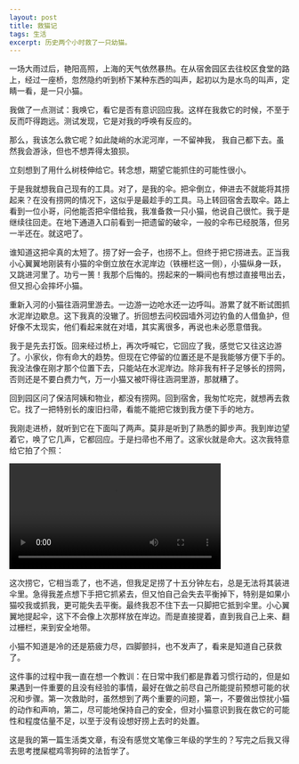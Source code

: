 ```yaml
---
layout: post
title: 救猫记
tags: 生活
excerpt: 历史两个小时救了一只幼猫。
---
```


一场大雨过后，艳阳高照，上海的天气依然暴热。在从宿舍园区去往校区食堂的路上，经过一座桥，忽然隐约听到桥下某种东西的叫声，起初以为是水鸟的叫声，定睛一看，是一只小猫。

我做了一点测试：我唤它，看它是否有意识回应我。这样在我救它的时候，不至于反而吓得跑远。测试发现，它是对我的呼唤有反应的。

那么，我该怎么救它呢？如此陡峭的水泥河岸，一不留神我， 我自己都下去。虽然我会游泳，但也不想弄得太狼狈。

立刻想到了用什么树枝伸给它。转念想，期望它能抓住的可能性很小。

于是我就想我自己现有的工具。对了，是我的伞。把伞倒立，伸进去不就能将其捞起来？在没有捞网的情况下，这似乎是最趁手的工具。马上转回宿舍去取伞。路上看到一位小哥，问他能否把伞借给我，我准备救一只小猫，他说自己很忙。我于是继续往回走。在地下通道入口前看到一把遗留的破伞，一般的伞布已经脱落，但另一半还在。就这吧了。

谁知道这把伞真的太短了。捞了好一会子，也捞不上。但终于把它捞进去。正当我小心翼翼地刚装有小猫的伞倒立放在水泥岸边（铁栅栏这一侧），小猫纵身一跃，又跳进河里了。功亏一篑！我那个后悔的。捞起来的一瞬间也有想过直接甩出去，但又担心会摔坏小猫。

重新入河的小猫往涵洞里游去。一边游一边呛水还一边呼叫。游累了就不断试图抓水泥岸边歇息。这下我真的没辙了。折回想去问校园墙外河边钓鱼的人借鱼护，但好像不太现实，他们看起来就在对墙，其实离很多，再说也未必愿意借我。

我于是先去打饭。回来经过桥上，再次呼喊它，它回应了我，感觉它又往这边游了。小家伙，你有命大的趋势。但现在它停留的位置还是不是我能够方便下手的。我没法像在刚才那个位置下去，只能站在水泥岸边。除非我有杆子足够长的捞网，否则还是不要白费力气，万一小猫又被吓得往涵洞里游，那就糟了。

回到园区问了保洁阿姨和物业，都没有捞网。回到宿舍，我匆忙吃完，就想再去救它。找了一把特别长的废旧扫帚，看能不能把它拨到我方便下手的地方。

我刚走进桥，就听到它在下面叫了两声。莫非是听到了熟悉的脚步声。我到岸边望着它，唤了它几声，它都回应。于是扫帚也不用了。这家伙就是命大。这次我特意给它拍了个照：

<video width="380"  controls>
  <source src="/img/2022-07-30/1.mp4" type="video/mp4">
  <source src="/img/2022-07-30/1.mp4" type="video/webm">
  <p>Your browser doesn't support HTML5 video. Here is
     a <a href="/img/2022-07-30/1.mp4">link to the video</a> instead.</p>
</video>

这次捞它，它相当乖了，也不逃，但我足足捞了十五分钟左右，总是无法将其装进伞里。急得我差点想下手把它抓紧去，但又怕自己会失去平衡掉下，特别是如果小猫咬我或抓我，更可能失去平衡。最终我忍不住下去一只脚把它抵到伞里。小心翼翼地提起伞，这下不会像上次那样放在岸边。而是直接提着，直到我自己上来、翻过栅栏，来到安全地带。

小猫不知道是冷的还是筋疲力尽，四脚颤抖，也不发声了，看来是知道自己获救了。

这件事的过程中我一直在想一个教训：在日常中我们都是靠着习惯行动的，但是如果遇到一件重要的且没有经验的事情，最好在做之前尽自己所能提前预想可能的状况和步骤。第一次救助时，虽然想到了两个重要的问题，第一，不要做出惊扰小猫的动作和声响，第二，尽可能地保持自己的安全，但对小猫意识到我在救它的可能性和程度估量不足，以至于没有设想好捞上去时的处置。

这是我的第一篇生活类文章，有没有感觉文笔像三年级的学生的？写完之后我又得去思考搅屎棍鸡零狗碎的法哲学了。

